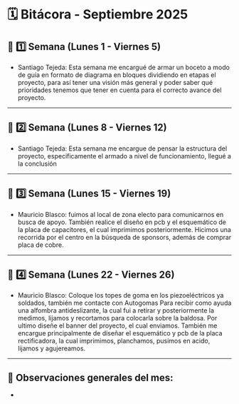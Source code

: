 # 🗓️ Bitácora - Septiembre 2025

## 📅 1️⃣ Semana (Lunes 1 - Viernes 5)

-  Santiago Tejeda: Esta semana me encargué de armar un boceto a modo de guía en formato de diagrama en bloques dividiendo en etapas el proyecto, para así tener una visión más general y poder saber qué prioridades tenemos que tener en cuenta para el correcto avance del proyecto.

---

## 📅 2️⃣ Semana (Lunes 8 - Viernes 12)

-  Santiago Tejeda: Esta semana me encargue de pensar la estructura del proyecto, especificamente el armado a nivel de funcionamiento, llegué a la conclusión 

---

## 📅 3️⃣ Semana (Lunes 15 - Viernes 19)

-  Mauricio Blasco: fuimos al local de zona electo para comunicarnos en busca de apoyo. También realice el diseño en pcb y el esquemático de la placa de capacitores, el cual imprimimos posteriormente. Hicimos una recorrida por el centro en la búsqueda de sponsors, además de comprar placa de cobre.

---

## 📅 4️⃣ Semana (Lunes 22 - Viernes 26)

-  Mauricio Blasco: Coloque los topes de goma en los piezoeléctricos ya soldados, también me contacte con Autogomas Para recibir como ayuda una alfombra antideslizante, la cual fui a retirar y posteriormente la medimos, lijamos y recortamos para colocarla sobre la baldosa. Por ultimo diseñe el banner del proyecto, el cual enviamos. También me encargue principalmente de diseñar el esquemático y pcb de la placa rectificadora, la cual imprimimos, planchamos, pusimos en acido, lijamos y agujereamos.
---

🧾 **Observaciones generales del mes:**  
-  
-  
